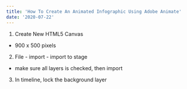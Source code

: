 ```yaml
---
title: 'How To Create An Animated Infographic Using Adobe Animate'
date: '2020-07-22'
---
```


1. Create New HTML5 Canvas 
- 900 x 500 pixels
2. File - import - import to stage
- make sure all layers is checked, then import
3. In timeline, lock the background layer
